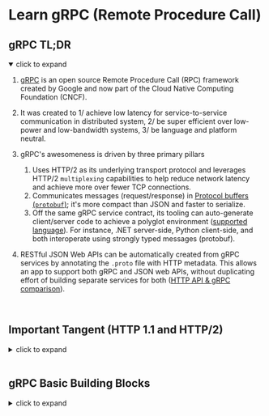 # Learn gRPC (Remote Procedure Call)

## gRPC TL;DR

<details open>
<summary>click to expand</summary>

1. [gRPC](https://grpc.io/docs/what-is-grpc/introduction/) is an open source Remote Procedure Call (RPC) framework created by Google and now part of the Cloud Native Computing Foundation (CNCF).

1. It was created to 1/ achieve low latency for service-to-service communication in distributed system, 2/ be super efficient over low-power and low-bandwidth systems, 3/ be language and platform neutral.

1. gRPC's awesomeness is driven by three primary pillars
    1. Uses HTTP/2 as its underlying transport protocol and leverages HTTP/2 `multiplexing` capabilities to help reduce network latency and achieve more over fewer TCP connections.
    1. Communicates messages (request/response) in [Protocol buffers (`protobuf`)](https://developers.google.com/protocol-buffers/docs/overview); it's more compact than JSON and faster to serialize.
    1. Off the same gRPC service contract, its tooling can auto-generate client/server code to achieve a polyglot environment ([supported language](https://grpc.io/docs/languages/)). For instance, .NET server-side, Python client-side, and both interoperate using strongly typed messages (protobuf).

1. RESTful JSON Web APIs can be automatically created from gRPC services by annotating the `.proto` file with HTTP metadata. This allows an app to support both gRPC and JSON web APIs, without duplicating effort of building separate services for both ([HTTP API & gRPC comparison](https://docs.microsoft.com/en-us/aspnet/core/grpc/comparison?view=aspnetcore-6.0)).

</details>

<br/>

## Important Tangent (HTTP 1.1 and HTTP/2)

<details>
<summary>click to expand</summary>

To fully understand what makes gRPC so performant, its vey helpful (not required) to understand the challenges of HTTP 1.1. and resolutions provided by HTTP/2.

<br/>

### **HTTP 1.1** (refresher of the familiar)

<details>
<summary>click to expand</summary>

1. Over a single TCP connection, HTTP 1.1 supports a single request/response model between client (e.g. browser) and server.

1. This HTTP 1.x limitation commonly runs into Head-of-Line problem: over single TCP, new request has to wait for the previous request to complete before the client can make a new request.

1. Browsers can re-use single persistent TCP connection to fetch multiple website resources, BUT one-by-one. Example, download main.js (request/response), then main.css, and so on.

1. And to fetch multiple resources in parallel - help improve performance - browsers must open and use multiple TCP connections (usually up to 6 connections per hostname).

    ![http1.1](./diagrams/http1.1.png)

</details>

<br/>

### **HTTP/2**

<details>
<summary>click to expand</summary>

1. HTTP/2 introduced a new binary framing layer to 1/ help resolve head-of-line blocking problem found in HTTP 1.x and 2/ reduce latency over single TCP connection.

1. HTTP/2 reduce latency by multiplexing requests over the single TCP connection, 2/ minimize protocol overhead via efficient compression of HTTP header fields, 3/ support for request prioritization, and more.

    > Multiplexing: clients can make multiple requests to a server without having to wait for the previous ones to complete, the responses can arrive in any order.

1. HTTP/2 breaks down the HTTP protocol communication into an exchange of binary-encoded frames, which are then mapped to messages that belong to a particular stream, and all of which are multiplexed over a single TCP connection.
    1. This is the foundation that enables all other features and performance optimizations provided by the HTTP/2 protocol.

1. Diagram below shows anatomy of the HTTP/2 new binary-encoded frames: `Stream`, `Message`, and `Frame`.
    1. Stream - A bidirectional flow of bytes within an established connection, which may carry one or more messages.
    1. Message - A complete sequence of frames that map to a logical request or response message.
    1. Frame - The smallest unit of communication in HTTP/2, each containing a frame header, which at a minimum identifies the stream to which the frame belongs.

    ![http2](./diagrams/http2.png)

</details>

</details>

<br/>

## gRPC Basic Building Blocks

<details>
<summary>click to expand</summary>

Diagram below summarizes gRPC basics (source .NET)

![gRPC-basics](./diagrams/gRPC-basics.png)

<br/>

### **gRPC Protocol Buffers (`protobuf`)**

<details>
<summary>click to expand</summary>

1. [`protobuf`](https://developers.google.com/protocol-buffers/docs/overview) is Google's open-source mechanism to serialize structured, record-like, typed data in a language-neutral, platform-neutral, extensible manner.

1. gRPC uses `protobuf` for both 1/ Interface Definition Language (IDL) and 2/ as its underlying message interchange format.
    1. Note, gRPC can be used with other data formats such as JSON.

1. compared to JSON, `protobuf` is 1/ more compact (relatively smaller payloads), and 2/ faster to serialize.

    >  protobuf pyaload is unreadable for humans but tooling exist to assist with this.

</details>

<br/>

### **gRPC Services**

<details>
<summary>click to expand</summary>

1. Like with many RPC systems, gRPC is takes a contract-first approach to service development (i.e APIs). - specifying methods with parameters and return types that you want to serialize - which a client application can call as if it were a local object.
1. You define your service's contract in a language neutral syntax, saved in a plain text file with the extension, `".proto"`. Example below.

    ```c#
    /* Description: In a language neutral syntax below, we have defined desired structure of our service:
        * Service named "Greeter".
        * With single method named "SayHello", which can be called remotely.
        * "SayHello" method will communicate messages in strongly typed format, HelloRequest and HelloReply. 
    */
    
    syntax = "proto3";
    
    // The greeting service definition.
    service Greeter {
        // Method: Sends a greeting
        rpc SayHello (HelloRequest) returns (HelloReply);
    }
    
    // The request message containing the user's name.
    message HelloRequest {
        string name = 1;
    }
    
    // The response message containing the greetings.
    message HelloReply {
        string message = 1;
    }
    ```

1. Against this `.proto` file - service contract in it - you use Protocol Buffer compiler (`protoc`) to auto-generate code in your desired [gPRC supported language](https://grpc.io/docs/languages/) (e.g. .NET, Python, Java etc.).
1. Protocol Buffer compiler can also generate 1/ gRPC client and server code, 2/ the regular `protobuf` code like 1/ methods defined by the service’s contract, 2/ retrieving data from files and streams, 3/ serialize data back to a file or stream, and 4/ other useful functions.
1. Off the same `.proto` file, you can auto-generate multi-language client/server setup. For instance, server-code in .NET, client-code in Python, and communicate in `protobuf`.

1. Diagram below summarizes the flow from this defining in `protobuf` to useable auto-generated code.

    ![protocol-buffers-concepts](./diagrams/protocol-buffers-concepts.png)

</details>

<br/>

### **gRPC Client/Server Communication**

<details>
<summary>click to expand</summary>

1. On server side, the server implements your service's contract and runs a gRPC server to handle client calls.
1. On client side, the client has a stub (referred to as just a client in some languages) that provides the same methods - via shared service contract - as the server.
1. Unlike HTTP APIs, gRPC services cannot be called directly from the browser (as of June 2022).
1. Approaches like gRPC-web, Transcoding (maps HTTP/JSON to gRPC methods), and gRPC-gateway make this use case possible.
    1. Reference [Modernization with gRPC](./3.modernization-with-grpc.md) section for more details.

</details>
